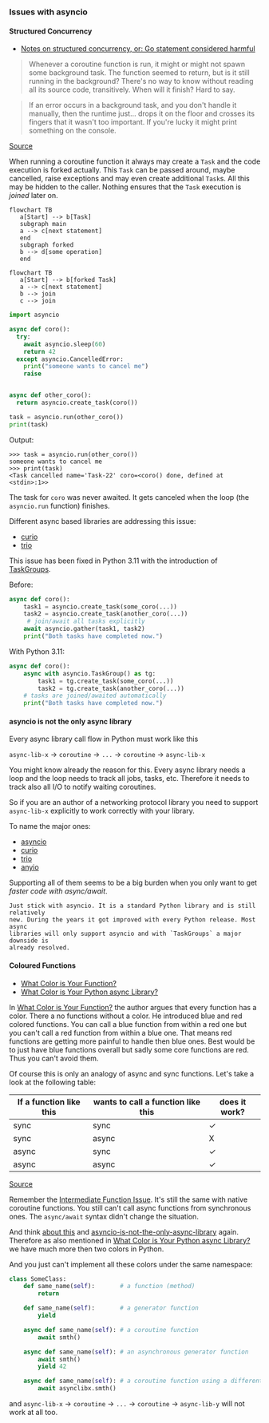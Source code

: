### Issues with asyncio

#### Structured Concurrency

* [Notes on structured concurrency, or: Go statement considered harmful](https://vorpus.org/blog/notes-on-structured-concurrency-or-go-statement-considered-harmful/)

> Whenever a coroutine function is run, it might or might not spawn some
> background task. The function seemed to return, but is it still running in the
> background? There's no way to know without reading all its source code,
> transitively. When will it finish? Hard to say.

> If an error occurs in a background task, and you don't handle it manually,
> then the runtime just... drops it on the floor and crosses its fingers that it
> wasn't too important. If you're lucky it might print something on the console.

[Source](https://vorpus.org/blog/notes-on-structured-concurrency-or-go-statement-considered-harmful/#go-statement-considered-harmful)

When running a coroutine function it always may create a `Task` and the code
execution is forked actually. This `Task` can be passed around, maybe cancelled,
raise exceptions and may even create additional `Task`s. All this may be hidden
to the caller. Nothing ensures that the `Task` execution is *joined* later on.


```{mermaid}
flowchart TB
   a[Start] --> b[Task]
   subgraph main
   a --> c[next statement]
   end
   subgraph forked
   b --> d[some operation]
   end
```

```{mermaid}
flowchart TB
   a[Start] --> b[forked Task]
   a --> c[next statement]
   b --> join
   c --> join
```

```python
import asyncio

async def coro():
  try:
    await asyncio.sleep(60)
    return 42
  except asyncio.CancelledError:
    print("someone wants to cancel me")
    raise


async def other_coro():
  return asyncio.create_task(coro())

task = asyncio.run(other_coro())
print(task)
```

Output:

```
>>> task = asyncio.run(other_coro())
someone wants to cancel me
>>> print(task)
<Task cancelled name='Task-22' coro=<coro() done, defined at <stdin>:1>>
```

The task for `coro` was never awaited. It gets canceled when the loop (the
`asyncio.run` function) finishes.

Different async based libraries are addressing this issue:
 * [curio](https://curio.readthedocs.io/en/latest/tutorial.html#task-groups)
 * [trio](https://trio.readthedocs.io/en/latest/reference-core.html#nurseries-and-spawning)

This issue has been fixed in Python 3.11 with the introduction of
[TaskGroups](https://docs.python.org/3.11/library/asyncio-task.html#task-groups).

Before:

```python
async def coro():
    task1 = asyncio.create_task(some_coro(...))
    task2 = asyncio.create_task(another_coro(...))
     # join/await all tasks explicitly
    await asyncio.gather(task1, task2)
    print("Both tasks have completed now.")

```

With Python 3.11:

```python
async def coro():
    async with asyncio.TaskGroup() as tg:
        task1 = tg.create_task(some_coro(...))
        task2 = tg.create_task(another_coro(...))
    # tasks are joined/awaited automatically
    print("Both tasks have completed now.")
```

#### asyncio is not the only async library

Every async library call flow in Python must work like this

`async-lib-x` -> `coroutine` -> `...` -> `coroutine` -> `async-lib-x`

You might know already the reason for this. Every async library needs a loop and
the loop needs to track all jobs, tasks, etc. Therefore it needs to track also
all I/O to notify waiting coroutines.

So if you are an author of a networking protocol library you need to support
`async-lib-x` explicitly to work correctly with your library.

To name the major ones:

 * [asyncio](https://docs.python.org/3/library/asyncio.html)
 * [curio](https://github.com/dabeaz/curio)
 * [trio](https://github.com/python-trio/trio)
 * [anyio](https://github.com/agronholm/anyio)

Supporting all of them seems to be a big burden when you only want to get
*faster code with async/await*.

```{admonition} Personal Advice
Just stick with asyncio. It is a standard Python library and is still relatively
new. During the years it got improved with every Python release. Most async
libraries will only support asyncio and with `TaskGroups` a major downside is
already resolved.
```

#### Coloured Functions

* [What Color is Your Function?](http://journal.stuffwithstuff.com/2015/02/01/what-color-is-your-function/)
* [What Color is Your Python async Library?](https://quentin.pradet.me/blog/what-color-is-your-python-async-library.html)

In [What Color is Your Function?](http://journal.stuffwithstuff.com/2015/02/01/what-color-is-your-function/)
the author argues that every function has a color. There a no functions without
a color. He introduced blue and red colored functions. You can call a blue
function from within a red one but you can't call a red function from within a
blue one. That means red functions are getting more painful to handle then blue
ones. Best would be to just have blue functions overall but sadly some core
functions are red. Thus you can't avoid them.

Of course this is only an analogy of async and sync functions. Let's take a look
at the following table:

| If a function like this | wants to call a function like this | does it work? |
|-------------------------|------------------------------------|---------------|
| sync | sync | ✓ |
| sync | async | X |
| async | sync | ✓ |
| async | async | ✓ |

[Source](https://trio.readthedocs.io/en/latest/tutorial.html#async-functions)

Remember the [Intermediate Function Issue](../step6/index). It's still the
same with native coroutine functions. You still can't call async functions from
synchronous ones. The `async/await` syntax didn't change the situation.

And think [about this](./async_generators.md#async-generator-function) and
[asyncio-is-not-the-only-async-library](#asyncio-is-not-the-only-async-library)
again. Therefore as also mentioned in [What Color is Your Python async Library?](https://quentin.pradet.me/blog/what-color-is-your-python-async-library.html)
we have much more then two colors in Python.

And you just can't implement all these colors under the same namespace:

```python
class SomeClass:
    def same_name(self):       # a function (method)
        return

    def same_name(self):       # a generator function
        yield

    async def same_name(self): # a coroutine function
        await smth()

    async def same_name(self): # an asynchronous generator function
        await smth()
        yield 42

    async def same_name(self): # a coroutine function using a different async lib
        await asynclibx.smth()
```

and `async-lib-x` -> `coroutine` -> `...` -> `coroutine` -> `async-lib-y` will
not work at all too.
